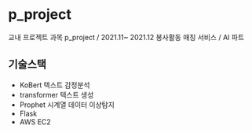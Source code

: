 # p_project
교내 프로젝트 과목 p_project / 2021.11~ 2021.12
봉사활동 매칭 서비스 / AI 파트

<h2> 기술스택 </h2>

- KoBert 텍스트 감정분석
- transformer 텍스트 생성
- Prophet 시계열 데이터 이상탐지
- Flask
- AWS EC2
